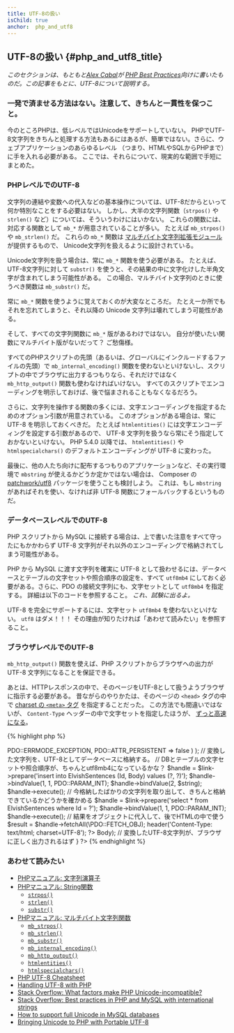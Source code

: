 ```yaml
---
title: UTF-8の扱い
isChild: true
anchor:  php_and_utf8
---
```


## UTF-8の扱い {#php_and_utf8_title}

_このセクションは、もともと[Alex Cabal](https://alexcabal.com/)が
[PHP Best Practices](https://phpbestpractices.org/#utf-8)向けに書いたものだ。この記事をもとに、UTF-8について説明する。_

### 一発で済ませる方法はない。注意して、きちんと一貫性を保つこと。

今のところPHPは、低レベルではUnicodeをサポートしていない。
PHPでUTF-8文字列をきちんと処理する方法もあるにはあるが、簡単ではない。さらに、ウェブアプリケーションのあらゆるレベル
（つまり、HTMLやSQLからPHPまで）に手を入れる必要がある。
ここでは、それらについて、現実的な範囲で手短にまとめた。

### PHPレベルでのUTF-8

文字列の連結や変数への代入などの基本操作については、UTF-8だからといって何か特別なことをする必要はない。
しかし、大半の文字列関数（`strpos()` や `strlen()` など）については、そういうわけにはいかない。
これらの関数には、対応する関数として `mb_*` が用意されていることが多い。
たとえば `mb_strpos()` や `mb_strlen()` だ。
これらの `mb_*` 関数は [マルチバイト文字列拡張モジュール] が提供するもので、
Unicode文字列を扱えるように設計されている。

Unicode文字列を扱う場合は、常に `mb_*` 関数を使う必要がある。
たとえば、UTF-8文字列に対して `substr()` を使うと、その結果の中に文字化けした半角文字が含まれてしまう可能性がある。
この場合、マルチバイト文字列のときに使うべき関数は `mb_substr()` だ。

常に `mb_*` 関数を使うように覚えておくのが大変なところだ。
たとえ一か所でもそれを忘れてしまうと、それ以降の Unicode 文字列は壊れてしまう可能性がある。

そして、すべての文字列関数に `mb_*` 版があるわけではない。
自分が使いたい関数にマルチバイト版がないだって？
ご愁傷様。

すべてのPHPスクリプトの先頭（あるいは、グローバルにインクルードするファイルの先頭）で `mb_internal_encoding()`
関数を使わないといけないし、スクリプトの中でブラウザに出力するつもりなら、それだけではなく
`mb_http_output()` 関数も使わなければいけない。
すべてのスクリプトでエンコーディングを明示しておけば、後で悩まされることもなくなるだろう。

さらに、文字列を操作する関数の多くには、文字エンコーディングを指定するためのオプション引数が用意されている。
このオプションがある場合は、常に UTF-8 を明示しておくべきだ。
たとえば `htmlentities()` には文字エンコーディングを設定する引数があるので、
UTF-8 文字列を扱うなら常にそう指定しておかないといけない。
PHP 5.4.0 以降では、 `htmlentities()` や `htmlspecialchars()` のデフォルトエンコーディングが UTF-8 に変わった。

最後に、他の人たち向けに配布するつもりのアプリケーションなど、その実行環境で `mbstring` が使えるかどうか定かではない場合は、
Composer の [patchwork/utf8] パッケージを使うことも検討しよう。
これは、もし `mbstring` があればそれを使い、なければ非 UTF-8 関数にフォールバックするというものだ。

[マルチバイト文字列拡張モジュール]: http://php.net/book.mbstring
[patchwork/utf8]: https://packagist.org/packages/patchwork/utf8

### データベースレベルでのUTF-8

PHP スクリプトから MySQL に接続する場合は、上で書いた注意をすべて守ったにもかかわらず UTF-8
文字列がそれ以外のエンコーディングで格納されてしまう可能性がある。

PHP から MySQL に渡す文字列を確実に UTF-8 として扱わせるには、データベースとテーブルの文字セットや照合順序の設定を、すべて
`utf8mb4` にしておく必要がある。さらに、PDO の接続文字列にも、文字セットとして `utf8mb4` を指定する。
詳細は以下のコードを参照すること。 _これ、試験に出るよ。_

UTF-8 を完全にサポートするには、文字セット `utf8mb4` を使わないといけない。 `utf8` はダメ！！！
その理由が知りたければ「あわせて読みたい」を参照すること。

### ブラウザレベルでのUTF-8

`mb_http_output()` 関数を使えば、PHP スクリプトからブラウザへの出力が UTF-8 文字列になることを保証できる。

あとは、HTTPレスポンスの中で、そのページをUTF-8として扱うようブラウザに指示する必要がある。
昔ながらのやりかたは、そのページの `<head>` タグの中で [charset の `<meta>` タグ](http://htmlpurifier.org/docs/enduser-utf8.html) を指定することだった。
この方法でも間違いではないが、 `Content-Type` ヘッダーの中で文字セットを指定したほうが、
[ずっと高速になる](https://developers.google.com/speed/docs/best-practices/rendering#SpecifyCharsetEarly)。

{% highlight php %}
<?php
// PHP に対して、今後このスクリプトの中では UTF-8 文字列を使うことを伝える
mb_internal_encoding('UTF-8');
 
// PHP に対して、ブラウザに UTF-8 で出力することを伝える
mb_http_output('UTF-8');
 
// UTF-8 のテスト用文字列
$string = 'Êl síla erin lû e-govaned vîn.';
 
// 何らかのマルチバイト関数で文字列を操作する。
// ここでは、デモの意味も込めて、非ASCII文字のところで文字列をカットしてみた。
$string = mb_substr($string, 0, 15);
 
// データベースに接続し、この文字列を格納する。
// このドキュメントにある PDO のサンプルを見れば、より詳しい情報がわかる。
// ここでの肝は、データソース名 (DSN) における `charset=utf8mb4` だ。
$link = new PDO(
    'mysql:host=your-hostname;dbname=your-db;charset=utf8mb4',
    'your-username',
    'your-password',
    array(
        PDO::ATTR_ERRMODE => PDO::ERRMODE_EXCEPTION,
        PDO::ATTR_PERSISTENT => false
    )
);
 
// 変換した文字列を、UTF-8としてデータベースに格納する。
// DBとテーブルの文字セットや照合順序が、ちゃんとutf8mb4になっているかな？
$handle = $link->prepare('insert into ElvishSentences (Id, Body) values (?, ?)');
$handle->bindValue(1, 1, PDO::PARAM_INT);
$handle->bindValue(2, $string);
$handle->execute();
 
// 今格納したばかりの文字列を取り出して、きちんと格納できているかどうかを確かめる
$handle = $link->prepare('select * from ElvishSentences where Id = ?');
$handle->bindValue(1, 1, PDO::PARAM_INT);
$handle->execute();
 
// 結果をオブジェクトに代入して、後でHTMLの中で使う
$result = $handle->fetchAll(\PDO::FETCH_OBJ);

header('Content-Type: text/html; charset=UTF-8');
?><!doctype html>
<html>
    <head>
        <meta charset="UTF-8">
        <title>UTF-8 テストページ</title>
    </head>
    <body>
        <?php
        foreach($result as $row){
            print($row->Body);  // 変換したUTF-8文字列が、ブラウザに正しく出力されるはず
        }
        ?>
    </body>
</html>
{% endhighlight %}

### あわせて読みたい

* [PHPマニュアル: 文字列演算子](http://php.net/language.operators.string)
* [PHPマニュアル: String関数](http://php.net/ref.strings)
    * [`strpos()`](http://php.net/function.strpos)
    * [`strlen()`](http://php.net/function.strlen)
    * [`substr()`](http://php.net/function.substr)
* [PHPマニュアル: マルチバイト文字列関数](http://php.net/ref.mbstring)
    * [`mb_strpos()`](http://php.net/function.mb-strpos)
    * [`mb_strlen()`](http://php.net/function.mb-strlen)
    * [`mb_substr()`](http://php.net/function.mb-substr)
    * [`mb_internal_encoding()`](http://php.net/function.mb-internal-encoding)
    * [`mb_http_output()`](http://php.net/function.mb-http-output)
    * [`htmlentities()`](http://php.net/function.htmlentities)
    * [`htmlspecialchars()`](http://php.net/function.htmlspecialchars)
* [PHP UTF-8 Cheatsheet](http://blog.loftdigital.com/blog/php-utf-8-cheatsheet)
* [Handling UTF-8 with PHP](http://www.phpwact.org/php/i18n/utf-8)
* [Stack Overflow: What factors make PHP Unicode-incompatible?](http://stackoverflow.com/questions/571694/what-factors-make-php-unicode-incompatible)
* [Stack Overflow: Best practices in PHP and MySQL with international strings](http://stackoverflow.com/questions/140728/best-practices-in-php-and-mysql-with-international-strings)
* [How to support full Unicode in MySQL databases](http://mathiasbynens.be/notes/mysql-utf8mb4)
* [Bringing Unicode to PHP with Portable UTF-8](http://www.sitepoint.com/bringing-unicode-to-php-with-portable-utf8/)
